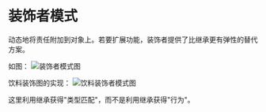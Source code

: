 # 装饰者模式

动态地将责任附加到对象上。若要扩展功能，装饰者提供了比继承更有弹性的替代方案。

如图：
![装饰者模式图](./images/装饰者.png)


饮料装饰图的实现：
![饮料装饰者模式图](./images/装饰者实现.png)


这里利用继承获得"类型匹配"，而不是利用继承获得"行为"。
